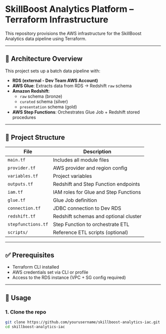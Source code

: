 # SkillBoost Analytics Platform – Terraform Infrastructure

This repository provisions the AWS infrastructure for the SkillBoost Analytics data pipeline using Terraform.

---

## 🚀 Architecture Overview

This project sets up a batch data pipeline with:

- **RDS (external - Dev Team AWS Account)**
- **AWS Glue**: Extracts data from RDS → Redshift `raw` schema
- **Amazon Redshift**:
  - `raw` schema (bronze)
  - `curated` schema (silver)
  - `presentation` schema (gold)
- **AWS Step Functions**: Orchestrates Glue Job + Redshift stored procedures

---

## 📁 Project Structure

| File                | Description |
|---------------------|-------------|
| `main.tf`           | Includes all module files |
| `provider.tf`       | AWS provider and region config |
| `variables.tf`      | Project variables |
| `outputs.tf`        | Redshift and Step Function endpoints |
| `iam.tf`            | IAM roles for Glue and Step Functions |
| `glue.tf`           | Glue Job definition |
| `connection.tf`     | JDBC connection to Dev RDS |
| `redshift.tf`       | Redshift schemas and optional cluster |
| `stepfunctions.tf`  | Step Function to orchestrate ETL |
| `scripts/`          | Reference ETL scripts (optional) |

---

## ✅ Prerequisites

- Terraform CLI installed
- AWS credentials set via CLI or profile
- Access to the RDS instance (VPC + SG config required)

---

## 🔧 Usage

### 1. Clone the repo
```bash
git clone https://github.com/yourusername/skillboost-analytics-iac.git
cd skillboost-analytics-iac
